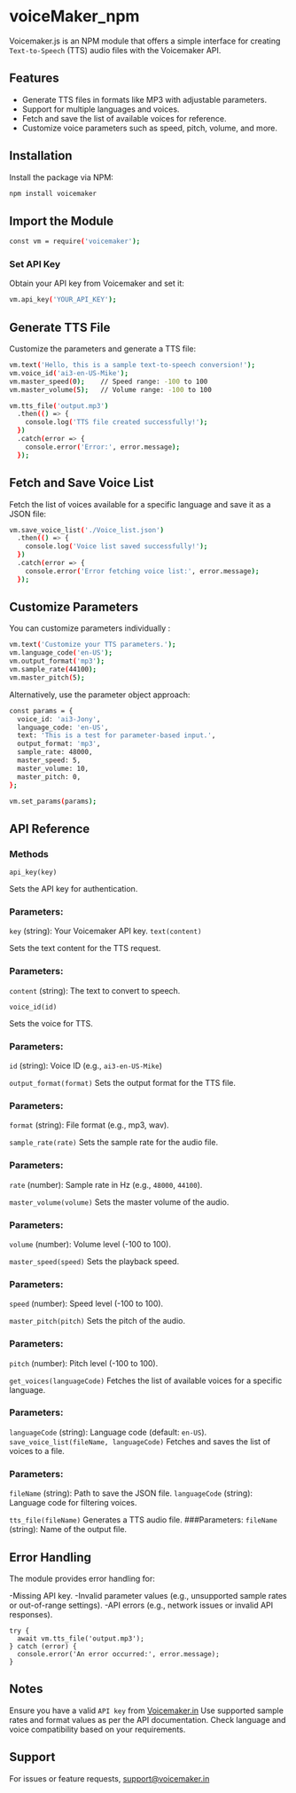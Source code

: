 # voiceMaker_npm
Voicemaker.js  is an NPM module that offers a simple interface for creating `Text-to-Speech`  (TTS) audio files with the Voicemaker API. 

## Features

- Generate TTS files in formats like MP3 with adjustable parameters.
- Support for multiple languages and voices.
- Fetch and save the list of available voices for reference.
- Customize voice parameters such as speed, pitch, volume, and more.

## Installation

Install the package via NPM:
```bash
npm install voicemaker
```

## Import the Module
```bash
const vm = require('voicemaker');
```
### Set API Key 
Obtain your API key from Voicemaker and set it:
```bash
vm.api_key('YOUR_API_KEY');
```
## Generate TTS File
Customize the parameters and generate a TTS file:
```bash
vm.text('Hello, this is a sample text-to-speech conversion!');
vm.voice_id('ai3-en-US-Mike');
vm.master_speed(0);    // Speed range: -100 to 100
vm.master_volume(5);   // Volume range: -100 to 100

vm.tts_file('output.mp3')
  .then(() => {
    console.log('TTS file created successfully!');
  })
  .catch(error => {
    console.error('Error:', error.message);
  });
```
## Fetch and Save Voice List
Fetch the list of voices available for a specific language and save it as a JSON file:
```bash
vm.save_voice_list('./Voice_list.json')
  .then(() => {
    console.log('Voice list saved successfully!');
  })
  .catch(error => {
    console.error('Error fetching voice list:', error.message);
  });
```
## Customize Parameters
You can customize parameters individually :
```bash
vm.text('Customize your TTS parameters.');
vm.language_code('en-US');
vm.output_format('mp3');
vm.sample_rate(44100);
vm.master_pitch(5);
```
Alternatively, use the parameter object approach:
```bash
const params = {
  voice_id: 'ai3-Jony',
  language_code: 'en-US',
  text: 'This is a test for parameter-based input.',
  output_format: 'mp3',
  sample_rate: 48000,
  master_speed: 5,
  master_volume: 10,
  master_pitch: 0,
};

vm.set_params(params);
```
## API Reference
### Methods
`api_key(key)`

Sets the API key for authentication.
### Parameters:
`key` (string): Your Voicemaker API key.
`text(content)`

Sets the text content for the TTS request.
### Parameters:
`content` (string): The text to convert to speech.

`voice_id(id)`

Sets the voice for TTS.
### Parameters:
`id` (string): Voice ID (e.g., `ai3-en-US-Mike`)

`output_format(format)`
Sets the output format for the TTS file.
### Parameters:
`format` (string): File format (e.g., mp3, wav).

`sample_rate(rate)`
Sets the sample rate for the audio file.
### Parameters:
`rate` (number): Sample rate in Hz (e.g., `48000`, `44100`).

`master_volume(volume)`
Sets the master volume of the audio.
### Parameters:
`volume` (number): Volume level (-100 to 100).

`master_speed(speed)`
Sets the playback speed.
### Parameters:
`speed` (number): Speed level (-100 to 100).

`master_pitch(pitch)`
Sets the pitch of the audio.
### Parameters:
`pitch` (number): Pitch level (-100 to 100).

`get_voices(languageCode)`
Fetches the list of available voices for a specific language.
### Parameters:
`languageCode` (string): Language code (default: `en-US`).
`save_voice_list(fileName, languageCode)`
Fetches and saves the list of voices to a file.
### Parameters:
`fileName` (string): Path to save the JSON file.
`languageCode` (string): Language code for filtering voices.

`tts_file(fileName)`
Generates a TTS audio file.
###Parameters:
`fileName` (string): Name of the output file.

## Error Handling

The module provides error handling for:

-Missing API key.
-Invalid parameter values (e.g., unsupported sample rates or out-of-range settings).
-API errors (e.g., network issues or invalid API responses).
```
try {
  await vm.tts_file('output.mp3');
} catch (error) {
  console.error('An error occurred:', error.message);
}
```
## Notes
Ensure you have a valid `API key` from [Voicemaker.in](https://voicemaker.in/)
Use supported sample rates and format values as per the API documentation.
Check language and voice compatibility based on your requirements.

## Support
For issues or feature requests, [support@voicemaker.in](https://voicemaker.in/contact)
